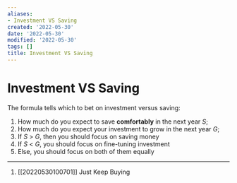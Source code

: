 ```yaml
---
aliases:
- Investment VS Saving
created: '2022-05-30'
date: '2022-05-30'
modified: '2022-05-30'
tags: []
title: Investment VS Saving
---
```


# Investment VS Saving

The formula tells which to bet on investment versus saving:
1. How much do you expect to save **comfortably** in the next year $S$;
2. How much do you expect your investment to grow in the next year $G$;
3. If $S$ > $G$, then you should focus on saving money
4. If $S$ < $G$, you should focus on fine-tuning investment
5. Else, you should focus on both of them equally

***
1. [[20220530100701]] Just Keep Buying